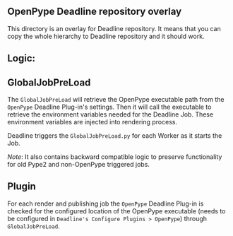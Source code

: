 ## OpenPype Deadline repository overlay

 This directory is an overlay for Deadline repository.
 It means that you can copy the whole hierarchy to Deadline repository and it
 should work.

 Logic:
 -----
 GlobalJobPreLoad
 -----

The `GlobalJobPreLoad` will retrieve the OpenPype executable path from the
`OpenPype` Deadline Plug-in's settings. Then it will call the executable to
retrieve the environment variables needed for the Deadline Job.
These environment variables are injected into rendering process.

Deadline triggers the `GlobalJobPreLoad.py` for each Worker as it starts the
Job.

*Note*: It also contains backward compatible logic to preserve functionality
for old Pype2 and non-OpenPype triggered jobs.

 Plugin
 ------
 For each render and publishing job the `OpenPype` Deadline Plug-in is checked
 for the configured location of the OpenPype executable (needs to be configured
 in `Deadline's Configure Plugins > OpenPype`) through `GlobalJobPreLoad`.
